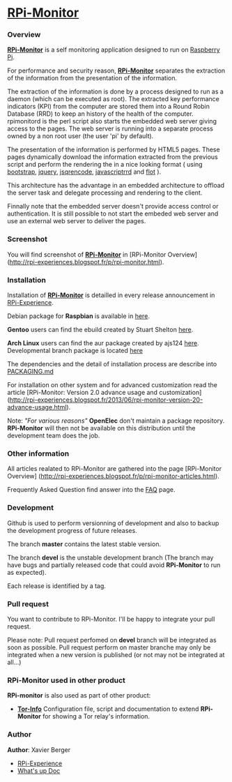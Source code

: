 # [**RPi-Monitor**](http://rpi-experiences.blogspot.fr/) 

### Overview

[**RPi-Monitor**](http://rpi-experiences.blogspot.fr/) is a self monitoring application designed to run on [Raspberry Pi](http://raspberrypi.org).

For performance and security reason, [**RPi-Monitor**](http://rpi-experiences.blogspot.fr/) separates the extraction of the information from the presentation of the information.

The extraction of the information is done by a process designed to run as a daemon (which can be executed as root).
The extracted key performance indicators (KPI) from the computer are stored them into a Round Robin Database (RRD)
to keep an history of the health of the computer. rpimonitord is the perl script also starts the embedded web
server giving access to the pages. The web server is running into a separate process owned by a non root user
(the user 'pi' by default).

The presentation of the information is performed by HTML5 pages. These pages dynamically download the
information extracted from the previous script and perform the rendering the in a nice looking format
( using [bootstrap](http://twitter.github.io/bootstrap/), [jquery](http://jquery.com/),
[jsqrencode](https://code.google.com/p/jsqrencode/), [javascriptrrd](http://javascriptrrd.sourceforge.net/) and 
[flot](http://www.flotcharts.org/) ).

This architecture has the advantage in an embedded architecture to offload the server task and delegate
processing and rendering to the client.

Finnally note that the embedded server doesn't provide access control or authentication. It is still possible
to not start the embeded web server and use an external web server to deliver the pages.

### Screenshot

You will find screenshot of [**RPi-Monitor**](http://rpi-experiences.blogspot.fr/) in [RPi-Monitor Overview]
(http://rpi-experiences.blogspot.fr/p/rpi-monitor.html).

### Installation

Installation of [**RPi-Monitor**](http://rpi-experiences.blogspot.fr/) is detailled in every release announcement in [RPi-Experience](http://rpi-experiences.blogspot.fr/).

Debian package for **Raspbian** is available in [here](https://github.com/XavierBerger/RPi-Monitor-deb).

**Gentoo** users can find the ebuild created by Stuart Shelton [here](https://github.com/srcshelton/gentoo-ebuilds/tree/master/www-apps/rpi-monitor).

**Arch Linux** users can find the aur package created by ajs124 [here](https://aur.archlinux.org/packages/rpimonitor/). Developmental branch package is located [here](https://aur.archlinux.org/packages/rpimonitor-dev-git/)

The dependencies and the detail of installation process are describe into [PACKAGING.md](PACKAGING.md)

For installation on other system and for advanced customization read the article [RPi-Monitor: Version 2.0 advance usage and customization] (http://rpi-experiences.blogspot.fr/2013/06/rpi-monitor-version-20-advance-usage.html).

Note: *"For various reasons"* **OpenElec** don't maintain a package repository. **RPi-Monitor** will then not be available on this distribution until the development team does the job.

### Other information

All articles realated to RPi-Monitor are gathered into the page [RPi-Monitor Overview]
(http://rpi-experiences.blogspot.fr/p/rpi-monitor-articles.html).

Frequently Asked Question find answer into the [FAQ](http://rpi-experiences.blogspot.fr/p/rpi-monitor-faq.html) page.

### Development

Github is used to perform versionning of development and also to backup the development progress of future releases.

The branch **master** contains the latest stable version.

The branch **devel** is the unstable development branch (The branch may have bugs and partially released code that could avoid **RPi-Monitor** to run as expected). 

Each release is identified by a tag. 

### Pull request
You want to contribute to RPi-Monitor. I'll be happy to integrate your pull request. 

Please note: Pull request perfomed on **devel** branch will be integrated as soon as possible. Pull request perform on master branche may only be integrated when a new version is published (or not may not be integrated at all...)


### **RPi-Monitor** used in other product

**RPi-monitor** is also used as part of other product:

* **[Tor-Info](https://github.com/lzkill/tor-info)** Configuration file, script and documentation to extend **RPi-Monitor** for showing a Tor relay's information.


### Author

**Author**: Xavier Berger

* [RPi-Experience](http://rpi-experiences.blogspot.fr/)
* [What's up Doc](http://xberger.free.fr)
